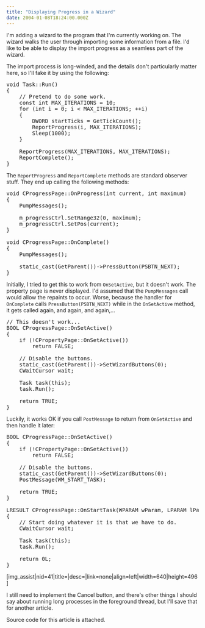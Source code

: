 ```yaml
---
title: "Displaying Progress in a Wizard"
date: 2004-01-08T18:24:00.000Z
---
```

I'm adding a wizard to the program that I'm currently working on. The wizard walks the user through importing some information from a file. I'd like to be able to display the import progress as a seamless part of the wizard.

The import process is long-winded, and the details don't particularly matter here, so I'll fake it by using the following:

<pre>void Task::Run()
{
	// Pretend to do some work.
	const int MAX_ITERATIONS = 10;
	for (int i = 0; i < MAX_ITERATIONS; ++i)
	{
		DWORD startTicks = GetTickCount();
		ReportProgress(i, MAX_ITERATIONS);
		Sleep(1000);
	}

	ReportProgress(MAX_ITERATIONS, MAX_ITERATIONS);
	ReportComplete();
}</pre>

The `ReportProgress` and `ReportComplete` methods are standard observer stuff. They end up calling the following methods:

<pre>void CProgressPage::OnProgress(int current, int maximum)
{
	PumpMessages();

	m_progressCtrl.SetRange32(0, maximum);
	m_progressCtrl.SetPos(current);
}

void CProgressPage::OnComplete()
{
	PumpMessages();

	static_cast<CPropertySheet *>(GetParent())->PressButton(PSBTN_NEXT);
}</pre>

Initially, I tried to get this to work from `OnSetActive`, but it doesn't work. The property page is never displayed. I'd assumed that the `PumpMessages` call would allow the repaints to occur. Worse, because the handler for `OnComplete` calls `PressButton(PSBTN_NEXT)` while in the `OnSetActive` method, it gets called again, and again, and again,...

<pre>// This doesn't work...
BOOL CProgressPage::OnSetActive()
{
	if (!CPropertyPage::OnSetActive())
		return FALSE;

	// Disable the buttons.
	static_cast<CPropertySheet *>(GetParent())->SetWizardButtons(0);
	CWaitCursor wait;

	Task task(this);
	task.Run();

	return TRUE;
}</pre>

Luckily, it works OK if you call `PostMessage` to return from `OnSetActive` and then handle it later:

<pre>BOOL CProgressPage::OnSetActive()
{
	if (!CPropertyPage::OnSetActive())
		return FALSE;

	// Disable the buttons.
	static_cast<CPropertySheet *>(GetParent())->SetWizardButtons(0);
	PostMessage(WM_START_TASK);

	return TRUE;
}

LRESULT CProgressPage::OnStartTask(WPARAM wParam, LPARAM lParam)
{
	// Start doing whatever it is that we have to do.
	CWaitCursor wait;

	Task task(this);
	task.Run();

	return 0L;
}</pre>

[img_assist|nid=41|title=|desc=|link=none|align=left|width=640|height=496]

I still need to implement the Cancel button, and there's other things I should say about running long processes in the foreground thread, but I'll save that for another article.

Source code for this article is attached.
